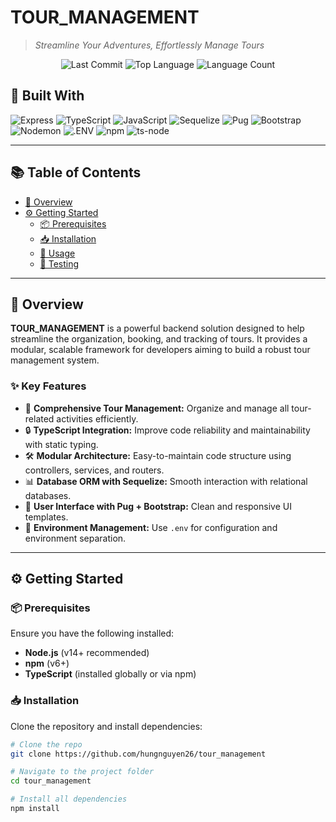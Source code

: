 # TOUR_MANAGEMENT

> *Streamline Your Adventures, Effortlessly Manage Tours*

<div align="center">
  
![Last Commit](https://img.shields.io/github/last-commit/hungnguyen26/tour_management?style=flat&logo=git&logoColor=white&color=0080ff)
![Top Language](https://img.shields.io/github/languages/top/hungnguyen26/tour_management?style=flat&color=0080ff)
![Language Count](https://img.shields.io/github/languages/count/hungnguyen26/tour_management?style=flat&color=0080ff)

</div>

## 🚀 Built With

![Express](https://img.shields.io/badge/Express-000000.svg?style=flat&logo=Express&logoColor=white)
![TypeScript](https://img.shields.io/badge/TypeScript-3178C6.svg?style=flat&logo=TypeScript&logoColor=white)
![JavaScript](https://img.shields.io/badge/JavaScript-F7DF1E.svg?style=flat&logo=JavaScript&logoColor=black)
![Sequelize](https://img.shields.io/badge/Sequelize-52B0E7.svg?style=flat&logo=Sequelize&logoColor=white)
![Pug](https://img.shields.io/badge/Pug-A86454.svg?style=flat&logo=Pug&logoColor=white)
![Bootstrap](https://img.shields.io/badge/Bootstrap-563D7C.svg?style=flat&logo=Bootstrap&logoColor=white)
![Nodemon](https://img.shields.io/badge/Nodemon-76D04B.svg?style=flat&logo=Nodemon&logoColor=white)
![.ENV](https://img.shields.io/badge/.ENV-ECD53F.svg?style=flat&logo=dotenv&logoColor=black)
![npm](https://img.shields.io/badge/npm-CB3837.svg?style=flat&logo=npm&logoColor=white)
![ts-node](https://img.shields.io/badge/tsnode-3178C6.svg?style=flat&logo=ts-node&logoColor=white)

---

## 📚 Table of Contents

- [📌 Overview](#overview)
- [⚙️ Getting Started](#getting-started)
  - [📦 Prerequisites](#prerequisites)
  - [📥 Installation](#installation)
  - [🚀 Usage](#usage)
  - [🧪 Testing](#testing)

---

## 📌 Overview

**TOUR_MANAGEMENT** is a powerful backend solution designed to help streamline the organization, booking, and tracking of tours. It provides a modular, scalable framework for developers aiming to build a robust tour management system.

### ✨ Key Features

- 🎯 **Comprehensive Tour Management:** Organize and manage all tour-related activities efficiently.
- 🔒 **TypeScript Integration:** Improve code reliability and maintainability with static typing.
- 🛠️ **Modular Architecture:** Easy-to-maintain code structure using controllers, services, and routers.
- 📊 **Database ORM with Sequelize:** Smooth interaction with relational databases.
- 🎨 **User Interface with Pug + Bootstrap:** Clean and responsive UI templates.
- 📁 **Environment Management:** Use `.env` for configuration and environment separation.

---

## ⚙️ Getting Started

### 📦 Prerequisites

Ensure you have the following installed:

- **Node.js** (v14+ recommended)
- **npm** (v6+)
- **TypeScript** (installed globally or via npm)

### 📥 Installation

Clone the repository and install dependencies:

```bash
# Clone the repo
git clone https://github.com/hungnguyen26/tour_management

# Navigate to the project folder
cd tour_management

# Install all dependencies
npm install
